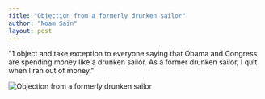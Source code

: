 ```yaml
---
title: "Objection from a formerly drunken sailor"
author: "Noam Sain"
layout: post
---
```


"1 object and take exception to everyone saying that Obama and Congress are spending money like a drunken sailor. As a former drunken sailor, I quit when I ran out of money."

![Objection from a formerly drunken sailor](https://1.bp.blogspot.com/_8aN4krk1nsk/TG_NX0ksuXI/AAAAAAAAAeY/VGxTU-lunM8/s1600/20100424drunken-sailor.jpg "Objection from a formerly drunken sailor")
